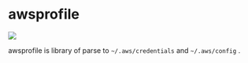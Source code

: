 # awsprofile

![](https://github.com/youyo/awsprofile/workflows/test/badge.svg)

awsprofile is library of parse to `~/.aws/credentials` and `~/.aws/config` .
